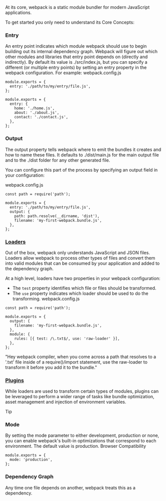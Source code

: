 At its core, webpack is a static module bundler for modern JavaScript applications.

To get started you only need to understand its Core Concepts:
### Entry
An entry point indicates which module webpack should use to begin building out its internal dependency graph. Webpack will figure out which other modules and libraries that entry point depends on (directly and indirectly).
By default its value is ./src/index.js, but you can specify a different (or multiple entry points) by setting an entry property in the webpack configuration. For example:
webpack.config.js
```
module.exports = {
  entry: './path/to/my/entry/file.js',
};
```
```
module.exports = {
  entry: {
    home: './home.js',
    about: './about.js',
    contact: './contact.js',
  },
};
```
### Output
The output property tells webpack where to emit the bundles it creates and how to name these files. It defaults to ./dist/main.js for the main output file and to the ./dist folder for any other generated file.

You can configure this part of the process by specifying an output field in your configuration:

webpack.config.js
```
const path = require('path');

module.exports = {
  entry: './path/to/my/entry/file.js',
  output: {
    path: path.resolve(__dirname, 'dist'),
    filename: 'my-first-webpack.bundle.js',
  },
};
```
### [Loaders](https://webpack.js.org/concepts/loaders/)
Out of the box, webpack only understands JavaScript and JSON files. Loaders allow webpack to process other types of files and convert them into valid modules that can be consumed by your application and added to the dependency graph.

At a high level, loaders have two properties in your webpack configuration:

- The `test` property identifies which file or files should be transformed.
- The `use` property indicates which loader should be used to do the transforming.
webpack.config.js
```
const path = require('path');

module.exports = {
  output: {
    filename: 'my-first-webpack.bundle.js',
  },
  module: {
    rules: [{ test: /\.txt$/, use: 'raw-loader' }],
  },
};
```
"Hey webpack compiler, when you come across a path that resolves to a '.txt' file inside of a require()/import statement, use the raw-loader to transform it before you add it to the bundle."

### [Plugins](https://webpack.js.org/api/plugins/)
While loaders are used to transform certain types of modules, plugins can be leveraged to perform a wider range of tasks like bundle optimization, asset management and injection of environment variables.

Tip
### Mode
By setting the mode parameter to either development, production or none, you can enable webpack's built-in optimizations that correspond to each environment. The default value is production.
Browser Compatibility
```
module.exports = {
  mode: 'production',
};
```

### Dependency Graph
Any time one file depends on another, webpack treats this as a dependency.

